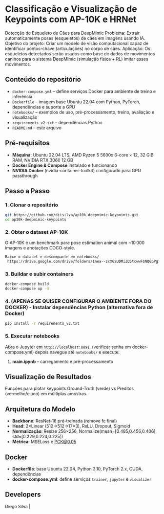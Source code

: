 # Classificação e Visualização de Keypoints com AP-10K e HRNet

Detecção de Esqueleto de Cães para DeepMimic
Problema: Extrair automaticamente poses (esqueletos) de cães em imagens usando IA.
Objetivo do projeto: Criar um modelo de visão computacional capaz de identificar pontos-chave (articulações) no corpo de cães.
Aplicação: Os esqueletos detectados serão usados como base de dados de movimentos caninos para o sistema DeepMimic (simulação física + RL) imitar esses movimentos.

## Conteúdo do repositório

- `docker-compose.yml` – define serviços Docker para ambiente de treino e inferência  
- `Dockerfile` – imagem base Ubuntu 22.04 com Python, PyTorch, dependências e suporte a GPU  
- `notebooks/` – exemplos de uso, pré-processamento, treino, avaliação e visualização  
- `requirements_v2.txt` – dependências Python  
- `README.md` – este arquivo

## Pré-requisitos

- **Máquina**: Ubuntu 22.04 LTS, AMD Ryzen 5 5600x 6-core × 12, 32 GiB RAM, NVIDIA RTX 3060 12 GB  
- **Docker Engine & Compose** instalado e funcionando  
- **NVIDIA Docker** (nvidia-container-toolkit) configurado para GPU passthrough

## Passo a Passo

### 1. Clonar o repositório  
```bash
git https://github.com/diisilva/ap10k-deepmimic-keypoints.git
cd ap10k-deepmimic-keypoints
```

### 2. Obter o dataset AP-10K  
O AP-10K é um benchmark para pose estimation animal com ~10 000 imagens e anotações COCO-style.  
```bash
Baixe o dataset e descompacte em notebooks/
 https://drive.google.com/drive/folders/1nea--zcXGSUDMiZQ5tcwwFbNQGpPg1cy?usp=sharing
```

### 3. Buildar e subir containers  
```bash
docker-compose build
docker-compose up -d
```

### 4. (APENAS SE QUISER CONFIGURAR O AMBIENTE FORA DO DOCKER) - Instalar dependências Python (alternativa fora de Docker)  
```bash
pip install -r requirements_v2.txt
```

### 5. Executar notebooks  
Abra o Jupyter em `http://localhost:8891`, (verificar senha em docker-compose.yml) depois navegue até `notebooks/` e execute:
1. **main.ipynb** – carregamento e pré-processamento  


## Visualização de Resultados

Funções para plotar keypoints Ground-Truth (verde) vs Preditos (vermelho/ciano) em múltiplas amostras.

## Arquitetura do Modelo

- **Backbone**: ResNet-18 pré-treinada (remove fc final)  
- **Head**: 2×Linear (512→512→17×3), ReLU, Dropout, Sigmoid  
- **Normalização**: Resize 256×256, Normalize(mean=[0.485,0.456,0.406], std=[0.229,0.224,0.225])  
- **Métrica**: MSELoss e PCK@0.05

## Docker

- **Dockerfile**: base Ubuntu 22.04, Python 3.10, PyTorch 2.x, CUDA, dependências  
- **docker-compose.yml**: define serviços `trainer`, `jupyter` e `visualizer`

## Developers

Diego Silva | 